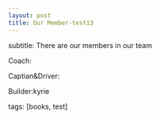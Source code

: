 ```yaml
---
layout: post
title: Our Member-test13
---
```


subtitle: There are our members in our team

Coach: 

Captian&Driver:

Builder:kyrie



tags: [books, test]

